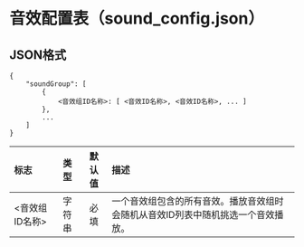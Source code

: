 # 音效配置表（sound\_config.json）

## JSON格式

```text
{
    "soundGroup": [
        {
            <音效组ID名称>: [ <音效ID名称>, <音效ID名称>, ... ]
        },
        ...
    ]
}
```

| 标志 | 类型 | 默认值 | 描述 |
| :--- | :---: | :---: | :--- |
| &lt;音效组ID名称&gt; | 字符串 | 必填 | 一个音效组包含的所有音效。播放音效组时会随机从音效ID列表中随机挑选一个音效播放。 |

